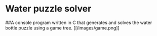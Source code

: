 # Water puzzle solver
##A console program written in C that generates and solves the water bottle puzzle using a game tree. 
[[/images/game.png]]
